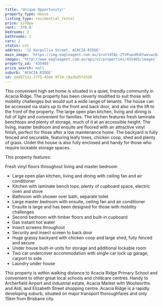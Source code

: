 ```yaml
---
title: 'Unique Opportunity!'
property_type: House
listing_type: residential_rental
price: $370pw
rent: '370.0'
bedrooms: 2
bathrooms: 2
cars: 2
status: Let
address: '12 Harpullia Street, ACACIA RIDGE'
main_image: 'https://img.eagleagent.com.au/1rotYdTAL-ZTVPuwzMnKYwevwcQ=/1280x854/smart/https://s3-us-west-2.amazonaws.com/eagleagent-orig/images/6824637/420371958-image-M.jpg'
images: 'http://www.eagleagent.com.au/api/v2/properties/435465/images'
property_id: '435465'
price_search: null
suburb: 'ACACIA RIDGE'
id: 2d467131-27f5-4584-9f34-c8a3bd5fd320
---
```

This convenient high set home is situated in a quiet, friendly community in Acacia Ridge. The property has been cleverly modified to suit those with mobility challenges but would suit a wide range of tenants. The house can be accessed via stairs up to the front and back door, and also via the lift to the front of the property. The large open plan kitchen, living and dining is full of light and convenient for families. The kitchen features fresh laminate benchtops and plenty of storage, much of it at an accessible height. The living, master bedroom and ensuite are floored with an attractive vinyl finish, perfect for those after a low maintenance home. The backyard is fully fenced and securable, featuring leafy trees, chicken coop, shed and plenty of grass. Under the house is also fully enclosed and handy for those who require lockable storage spaces.

This property features:

Fresh vinyl floors throughout living and master bedroom
*  Large open plan kitchen, living and dining with ceiling fan and air conditioner
*  Kitchen with laminate bench tops, plenty of cupboard space, electric oven and stove
*  Bathroom with shower over bath, separate toilet
*  Large master bedroom with ensuite, ceiling fan and air conditioner
*  Ensuite is large and has been designed for those with mobility challenges
*  Second bedroom with timber floors and built-in cupboard
*  Gas instant hot water
*  Insect screens throughout
*  Security and insect screen to back door
*  Huge grassy backyard with chicken coop and large shed, fully fenced and secure
*  Under house built-in units for storage and additional lockable room
*  Two car undercover accommodation with single car lock up garage, carport to side
*  Laundry under house


This property is within walking distance to Acacia Ridge Primary School and convenient to other great local schools and childcare centres. Handy to Archerfield Airport and industrial estate, Acacia Market with Woolworths and Aldi, and Elizabeth Street shopping centre. Acacia Ridge is a rapidly developing suburb, situated on major transport thoroughfares and only 15km from Brisbane city.